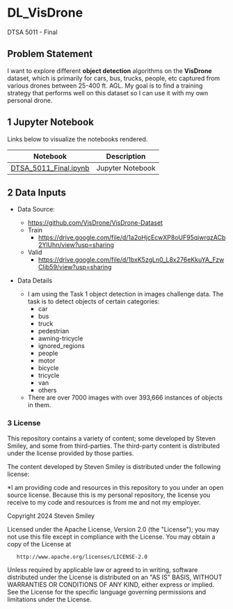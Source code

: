 # DL_VisDrone
DTSA 5011 - Final
## Problem Statement
I want to explore different **object detection** algorithms on the **VisDrone** dataset, which is primarily for cars, bus, trucks, people, etc captured from various drones between 25-400 ft. AGL.  My goal is to find a training strategy that performs well on this dataset so I can use it with my own personal drone.

## 1 Jupyter Notebook<a class="anchor" id="1"></a>
Links below to visualize the notebooks rendered.

| Notebook | Description |
|--------------------------------------------------------------------------------------------------------------|-------------------------------------------------------------------------------------------------------------------------------------------------------------------|
| [DTSA_5011_Final.ipynb](https://nbviewer.org/github/stevensmiley1989/DL_Visdrone/blob/main/DTSA_5011_Final.ipynb) | Jupyter Notebook|


## 2 Data Inputs <a class="anchor" id="2"></a>
* Data Source:
    * https://github.com/VisDrone/VisDrone-Dataset
    * Train
        * https://drive.google.com/file/d/1a2oHjcEcwXP8oUF95qiwrqzACb2YlUhn/view?usp=sharing
    * Valid
        * https://drive.google.com/file/d/1bxK5zgLn0_L8x276eKkuYA_FzwCIjb59/view?usp=sharing

* Data Details
    * I am using the Task 1 object detection in images challenge data.  The task is to detect objects of certain categories:
        * car
        * bus
        * truck
        * pedestrian
        * awning-tricycle
        * ignored_regions
        * people
        * motor
        * bicycle
        * tricycle
        * van
        * others
    * There are over 7000 images with over 393,666 instances of objects in them.



### 3 License <a class="anchor" id="6"></a>

This repository contains a variety of content; some developed by Steven Smiley, and some from third-parties.  The third-party content is distributed under the license provided by those parties.

The content developed by Steven Smiley is distributed under the following license:

*I am providing code and resources in this repository to you under an open source license.  Because this is my personal repository, the license you receive to my code and resources is from me and not my employer. 

   Copyright 2024 Steven Smiley

   Licensed under the Apache License, Version 2.0 (the "License");
   you may not use this file except in compliance with the License.
   You may obtain a copy of the License at

       http://www.apache.org/licenses/LICENSE-2.0

   Unless required by applicable law or agreed to in writing, software
   distributed under the License is distributed on an "AS IS" BASIS,
   WITHOUT WARRANTIES OR CONDITIONS OF ANY KIND, either express or implied.
   See the License for the specific language governing permissions and
   limitations under the License.
   
